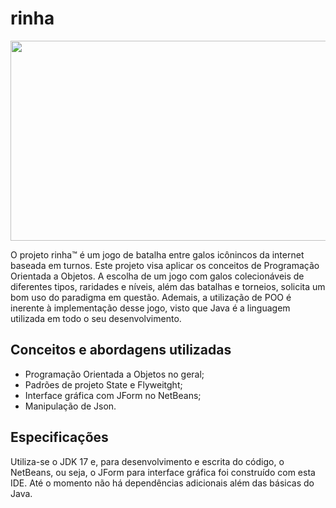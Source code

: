 # rinha

<div align="center">
<img height="320" width="700" src="https://github.com/artuenric/rinha/blob/main/telainicialrinha.gif"/>
</div>

O projeto rinha™ é um jogo de batalha entre galos icônincos da internet baseada em turnos.
Este projeto visa aplicar os conceitos de Programação Orientada a Objetos. A escolha de um jogo com galos colecionáveis de diferentes tipos, raridades e níveis, além das batalhas e torneios, solicita um bom uso do paradigma em questão. Ademais, a utilização de POO é inerente à implementação desse jogo, visto que Java é a linguagem utilizada em todo o seu desenvolvimento.

## Conceitos e abordagens utilizadas
- Programação Orientada a Objetos no geral;
- Padrões de projeto State e Flyweitght;
- Interface gráfica com JForm no NetBeans;
- Manipulação de Json.

## Especificações
Utiliza-se o JDK 17 e, para desenvolvimento e escrita do código, o NetBeans, ou seja, o JForm para interface gráfica foi construído com esta IDE. Até o momento não há dependências adicionais além das básicas do Java.
